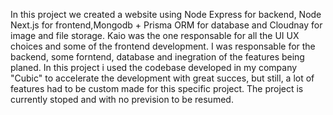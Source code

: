 In this project we created a website using Node Express for backend, Node Next.js for frontend,Mongodb + Prisma ORM for database and Cloudnay for image and file storage. 
Kaio was the one responsable for all the UI UX choices and some of the frontend development. I was responsable for the backend, some forntend, database and inegration of the features being planed.
In this project i used the codebase developed in my company "Cubic" to accelerate the development with great succes, but still, a lot of features had to be custom made for this specific project.
The project is currently stoped and with no prevision to be resumed.
